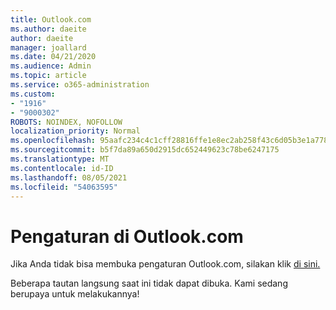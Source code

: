 ```yaml
---
title: Outlook.com
ms.author: daeite
author: daeite
manager: joallard
ms.date: 04/21/2020
ms.audience: Admin
ms.topic: article
ms.service: o365-administration
ms.custom:
- "1916"
- "9000302"
ROBOTS: NOINDEX, NOFOLLOW
localization_priority: Normal
ms.openlocfilehash: 95aafc234c4c1cff28816ffe1e8ec2ab258f43c6d05b3e1a778ad1a701235512
ms.sourcegitcommit: b5f7da89a650d2915dc652449623c78be6247175
ms.translationtype: MT
ms.contentlocale: id-ID
ms.lasthandoff: 08/05/2021
ms.locfileid: "54063595"
---
```

# <a name="settings-in-outlookcom"></a>Pengaturan di Outlook.com

Jika Anda tidak bisa membuka pengaturan Outlook.com, silakan klik [di sini.](https://outlook.live.com/mail/options/general/timeAndLanguage)

Beberapa tautan langsung saat ini tidak dapat dibuka. Kami sedang berupaya untuk melakukannya!